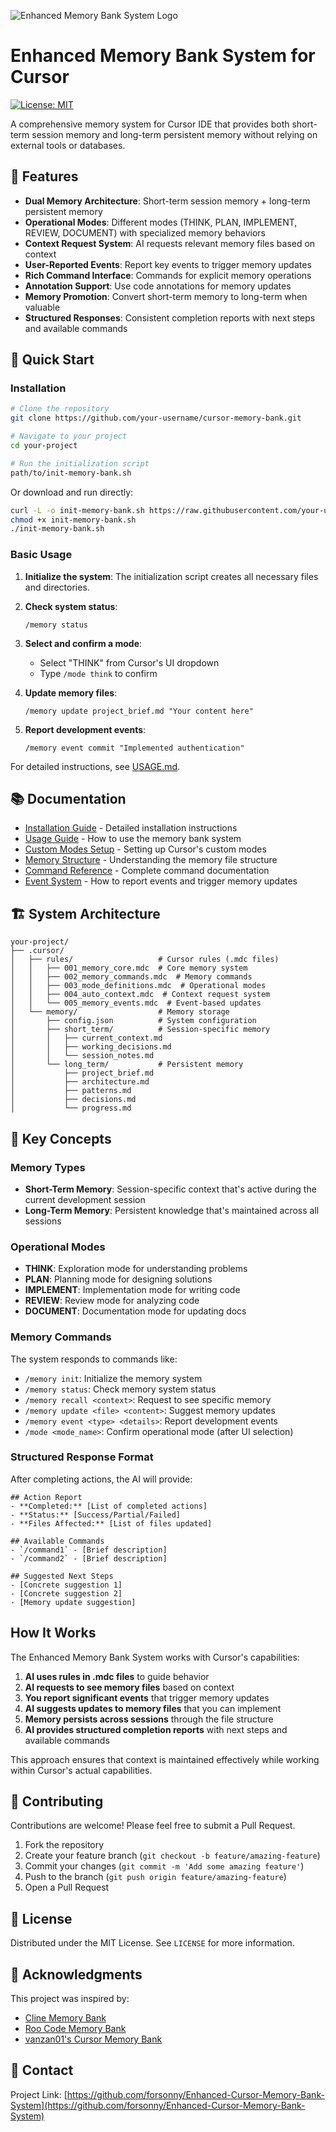 ![Enhanced Memory Bank System Logo](https://github.com/forsonny/Enhanced-Cursor-Memory-Bank-System/blob/main/assets/logo-500.png)

# Enhanced Memory Bank System for Cursor

[![License: MIT](https://img.shields.io/badge/License-MIT-blue.svg)](https://opensource.org/licenses/MIT)

A comprehensive memory system for Cursor IDE that provides both short-term session memory and long-term persistent memory without relying on external tools or databases.

## 🧠 Features

- **Dual Memory Architecture**: Short-term session memory + long-term persistent memory
- **Operational Modes**: Different modes (THINK, PLAN, IMPLEMENT, REVIEW, DOCUMENT) with specialized memory behaviors
- **Context Request System**: AI requests relevant memory files based on context
- **User-Reported Events**: Report key events to trigger memory updates
- **Rich Command Interface**: Commands for explicit memory operations
- **Annotation Support**: Use code annotations for memory updates
- **Memory Promotion**: Convert short-term memory to long-term when valuable
- **Structured Responses**: Consistent completion reports with next steps and available commands

## 🚀 Quick Start

### Installation

```bash
# Clone the repository
git clone https://github.com/your-username/cursor-memory-bank.git

# Navigate to your project
cd your-project

# Run the initialization script
path/to/init-memory-bank.sh
```

Or download and run directly:

```bash
curl -L -o init-memory-bank.sh https://raw.githubusercontent.com/your-username/cursor-memory-bank/main/init-memory-bank.sh
chmod +x init-memory-bank.sh
./init-memory-bank.sh
```

### Basic Usage

1. **Initialize the system**:
   The initialization script creates all necessary files and directories.

2. **Check system status**:
   ```
   /memory status
   ```

3. **Select and confirm a mode**:
   - Select "THINK" from Cursor's UI dropdown
   - Type `/mode think` to confirm

4. **Update memory files**:
   ```
   /memory update project_brief.md "Your content here"
   ```

5. **Report development events**:
   ```
   /memory event commit "Implemented authentication"
   ```

For detailed instructions, see [USAGE.md](docs/USAGE.md).

## 📚 Documentation

- [Installation Guide](docs/INSTALLATION.md) - Detailed installation instructions
- [Usage Guide](docs/USAGE.md) - How to use the memory bank system
- [Custom Modes Setup](docs/CUSTOM_MODES.md) - Setting up Cursor's custom modes
- [Memory Structure](docs/MEMORY_STRUCTURE.md) - Understanding the memory file structure
- [Command Reference](docs/COMMANDS.md) - Complete command documentation
- [Event System](docs/EVENTS.md) - How to report events and trigger memory updates

## 🏗️ System Architecture

```
your-project/
├── .cursor/
│   ├── rules/                   # Cursor rules (.mdc files)
│   │   ├── 001_memory_core.mdc  # Core memory system
│   │   ├── 002_memory_commands.mdc  # Memory commands
│   │   ├── 003_mode_definitions.mdc  # Operational modes
│   │   ├── 004_auto_context.mdc  # Context request system
│   │   └── 005_memory_events.mdc  # Event-based updates
│   └── memory/                  # Memory storage
│       ├── config.json          # System configuration
│       ├── short_term/          # Session-specific memory
│       │   ├── current_context.md
│       │   ├── working_decisions.md
│       │   └── session_notes.md
│       └── long_term/           # Persistent memory
│           ├── project_brief.md
│           ├── architecture.md
│           ├── patterns.md
│           ├── decisions.md
│           └── progress.md
```

## 🌟 Key Concepts

### Memory Types

- **Short-Term Memory**: Session-specific context that's active during the current development session
- **Long-Term Memory**: Persistent knowledge that's maintained across all sessions

### Operational Modes

- **THINK**: Exploration mode for understanding problems
- **PLAN**: Planning mode for designing solutions
- **IMPLEMENT**: Implementation mode for writing code
- **REVIEW**: Review mode for analyzing code
- **DOCUMENT**: Documentation mode for updating docs

### Memory Commands

The system responds to commands like:
- `/memory init`: Initialize the memory system
- `/memory status`: Check memory system status
- `/memory recall <context>`: Request to see specific memory
- `/memory update <file> <content>`: Suggest memory updates
- `/memory event <type> <details>`: Report development events
- `/mode <mode_name>`: Confirm operational mode (after UI selection)

### Structured Response Format

After completing actions, the AI will provide:

```
## Action Report
- **Completed:** [List of completed actions]
- **Status:** [Success/Partial/Failed]
- **Files Affected:** [List of files updated]

## Available Commands
- `/command1` - [Brief description]
- `/command2` - [Brief description]

## Suggested Next Steps
- [Concrete suggestion 1]
- [Concrete suggestion 2]
- [Memory update suggestion]
```

## How It Works

The Enhanced Memory Bank System works with Cursor's capabilities:

1. **AI uses rules in .mdc files** to guide behavior
2. **AI requests to see memory files** based on context 
3. **You report significant events** that trigger memory updates
4. **AI suggests updates to memory files** that you can implement
5. **Memory persists across sessions** through the file structure
6. **AI provides structured completion reports** with next steps and available commands

This approach ensures that context is maintained effectively while working within Cursor's actual capabilities.

## 🤝 Contributing

Contributions are welcome! Please feel free to submit a Pull Request.

1. Fork the repository
2. Create your feature branch (`git checkout -b feature/amazing-feature`)
3. Commit your changes (`git commit -m 'Add some amazing feature'`)
4. Push to the branch (`git push origin feature/amazing-feature`)
5. Open a Pull Request

## 📄 License

Distributed under the MIT License. See `LICENSE` for more information.

## 🙏 Acknowledgments

This project was inspired by:
- [Cline Memory Bank](https://github.com/nickbaumann98/cline_docs/blob/main/prompting/custom%20instructions%20library/cline-memory-bank.md)
- [Roo Code Memory Bank](https://github.com/GreatScottyMac/roo-code-memory-bank)
- [vanzan01's Cursor Memory Bank](https://github.com/vanzan01/cursor-memory-bank)

## 📱 Contact

Project Link: [https://github.com/forsonny/Enhanced-Cursor-Memory-Bank-System](https://github.com/forsonny/Enhanced-Cursor-Memory-Bank-System)
